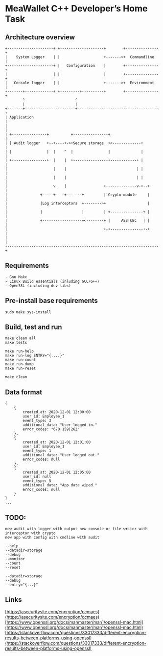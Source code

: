 MeaWallet C++ Developer’s Home Task
===================================

Architecture overview
---------------------

    +---------------------+ +--------------------+        +---------------+
    |    System Logger    | |                    +------->+  Commandline  |
    +---------------------+ |   Configuration    |        +---------------+
    |                     | |                    |        +---------------+
    |   Console logger    | |                    +------->+  Environment  |
    +-------+-------------+ +---------+----------+        +---------------+
            ^                       ^
            |                       |
    +-------+-----------------------+-------------------------------------+
    | Application                                                         |
    |                                                                     |
    | +----------------+          +----------------+                      |
    | | Audit logger   +--+----+->+Secure storage  +<-------------+       |
    | |                |  |    ^  |                |              |       |
    | +----------------+  |    |  +----------------+------------+ |       |
    |                     |    |                                | |       |
    |                     |    |                                | |       |
    |                     v    |                 +--------------v-+--+    |
    |               +-----+----+-------+         | Crypto module     |    |
    |               |Log interceptors  +-------->+                   |    |
    |               |                  |         | +---------------+ |    |
    |               +------------------+<--------+ |     AES|CBC   | |    |
    |                                            +-+---------------+-+    |
    |                                                                     |
    +---------------------------------------------------------------------+


Requirements
------------
    
    - Gnu Make
    - Linux Build essentials (inluding GCC/G++)
    - OpenSSL (including dev libs)


Pre-install base requirements
-----------------------------

    sudo make sys-install


Build, test and run
-------------------

    make clean all
    make tests

    make run-help
    make run-log ENTRY="{....}"
    make run-count
    make run-dump
    make run-reset

    make clean


Data format
-----------

    {
        {
            created_at: 2020-12-01 12:00:00
            user_id: Employee_1
            event_type: 3
            additional_data: "User logged in."
            error_codes: "678|159|262"
        },
        {
            created_at: 2020-12-01 12:01:00
            user_id: Employee_1
            event_type: 1
            additional_data: "User logged out."
            error_codes: null
        },
        {
            created_at: 2020-12-01 12:05:00
            user_id: null
            event_type: 5
            additional_data: "App data wiped."
            error_codes: null
        }
    }
    ...


TODO:
-----
    new audit with logger with output new console or file writer with interceptor with crypto
    new app with config with cmdline with audit

    --help
    --datadir=storage
    --debug
    --monitor
    --count
    --reset

    --datadir=storage
    --debug
    --entry="{...}"


Links
-----
[https://asecuritysite.com/encryption/ccmaes](https://asecuritysite.com/encryption/ccmaes)  
[https://www.openssl.org/docs/manmaster/man1/openssl-mac.html](https://www.openssl.org/docs/manmaster/man1/openssl-mac.html)  
[https://stackoverflow.com/questions/33017333/different-encryption-results-between-platforms-using-openssl](https://stackoverflow.com/questions/33017333/different-encryption-results-between-platforms-using-openssl)  